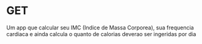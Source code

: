 # GET
Um app que calcular seu IMC (Indice de Massa Corporea), sua frequencia cardiaca e ainda calcula o quanto de calorias deverao ser ingeridas por dia
